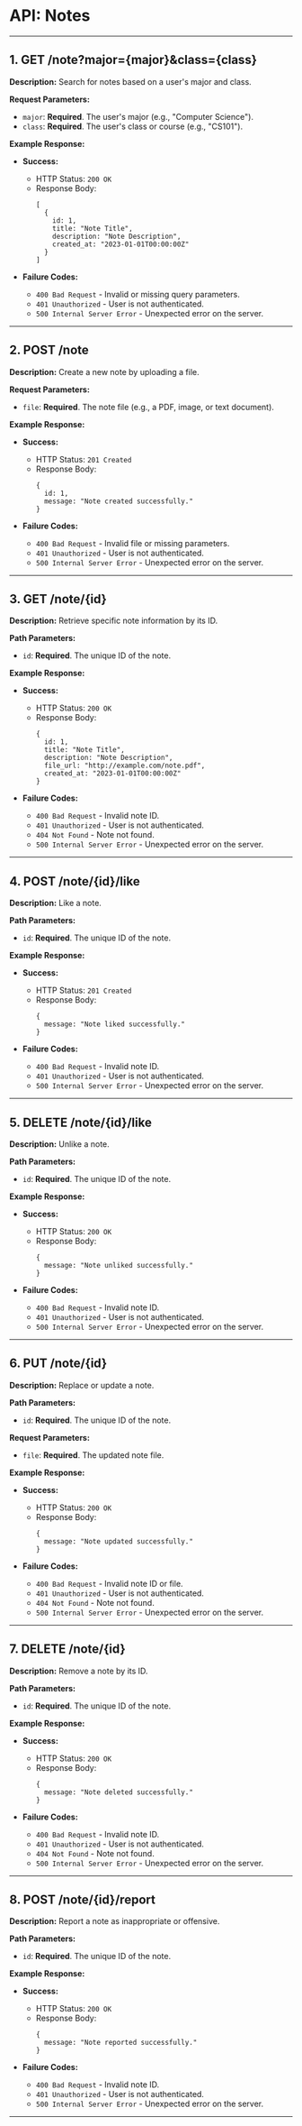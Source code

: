 # API: Notes

---

## 1. GET /note?major={major}&class={class}

**Description:** Search for notes based on a user's major and class.

**Request Parameters:**

- `major`: **Required**. The user's major (e.g., "Computer Science").
- `class`: **Required**. The user's class or course (e.g., "CS101").

**Example Response:**

- **Success:**
  - HTTP Status: `200 OK`
  - Response Body:
    ```
    [
      {
        id: 1,
        title: "Note Title",
        description: "Note Description",
        created_at: "2023-01-01T00:00:00Z"
      }
    ]
    ```

- **Failure Codes:**
  - `400 Bad Request` - Invalid or missing query parameters.
  - `401 Unauthorized` - User is not authenticated.
  - `500 Internal Server Error` - Unexpected error on the server.

---

## 2. POST /note

**Description:** Create a new note by uploading a file.

**Request Parameters:**

- `file`: **Required**. The note file (e.g., a PDF, image, or text document).

**Example Response:**

- **Success:**
  - HTTP Status: `201 Created`
  - Response Body:
    ```
    {
      id: 1,
      message: "Note created successfully."
    }
    ```

- **Failure Codes:**
  - `400 Bad Request` - Invalid file or missing parameters.
  - `401 Unauthorized` - User is not authenticated.
  - `500 Internal Server Error` - Unexpected error on the server.

---

## 3. GET /note/{id}

**Description:** Retrieve specific note information by its ID.

**Path Parameters:**

- `id`: **Required**. The unique ID of the note.

**Example Response:**

- **Success:**
  - HTTP Status: `200 OK`
  - Response Body:
    ```
    {
      id: 1,
      title: "Note Title",
      description: "Note Description",
      file_url: "http://example.com/note.pdf",
      created_at: "2023-01-01T00:00:00Z"
    }
    ```

- **Failure Codes:**
  - `400 Bad Request` - Invalid note ID.
  - `401 Unauthorized` - User is not authenticated.
  - `404 Not Found` - Note not found.
  - `500 Internal Server Error` - Unexpected error on the server.

---

## 4. POST /note/{id}/like

**Description:** Like a note.

**Path Parameters:**

- `id`: **Required**. The unique ID of the note.

**Example Response:**

- **Success:**
  - HTTP Status: `201 Created`
  - Response Body:
    ```
    {
      message: "Note liked successfully."
    }
    ```

- **Failure Codes:**
  - `400 Bad Request` - Invalid note ID.
  - `401 Unauthorized` - User is not authenticated.
  - `500 Internal Server Error` - Unexpected error on the server.

---

## 5. DELETE /note/{id}/like

**Description:** Unlike a note.

**Path Parameters:**

- `id`: **Required**. The unique ID of the note.

**Example Response:**

- **Success:**
  - HTTP Status: `200 OK`
  - Response Body:
    ```
    {
      message: "Note unliked successfully."
    }
    ```

- **Failure Codes:**
  - `400 Bad Request` - Invalid note ID.
  - `401 Unauthorized` - User is not authenticated.
  - `500 Internal Server Error` - Unexpected error on the server.

---

## 6. PUT /note/{id}

**Description:** Replace or update a note.

**Path Parameters:**

- `id`: **Required**. The unique ID of the note.

**Request Parameters:**

- `file`: **Required**. The updated note file.

**Example Response:**

- **Success:**
  - HTTP Status: `200 OK`
  - Response Body:
    ```
    {
      message: "Note updated successfully."
    }
    ```

- **Failure Codes:**
  - `400 Bad Request` - Invalid note ID or file.
  - `401 Unauthorized` - User is not authenticated.
  - `404 Not Found` - Note not found.
  - `500 Internal Server Error` - Unexpected error on the server.

---

## 7. DELETE /note/{id}

**Description:** Remove a note by its ID.

**Path Parameters:**

- `id`: **Required**. The unique ID of the note.

**Example Response:**

- **Success:**
  - HTTP Status: `200 OK`
  - Response Body:
    ```
    {
      message: "Note deleted successfully."
    }
    ```

- **Failure Codes:**
  - `400 Bad Request` - Invalid note ID.
  - `401 Unauthorized` - User is not authenticated.
  - `404 Not Found` - Note not found.
  - `500 Internal Server Error` - Unexpected error on the server.

---

## 8. POST /note/{id}/report

**Description:** Report a note as inappropriate or offensive.

**Path Parameters:**

- `id`: **Required**. The unique ID of the note.

**Example Response:**

- **Success:**
  - HTTP Status: `200 OK`
  - Response Body:
    ```
    {
      message: "Note reported successfully."
    }
    ```

- **Failure Codes:**
  - `400 Bad Request` - Invalid note ID.
  - `401 Unauthorized` - User is not authenticated.
  - `500 Internal Server Error` - Unexpected error on the server.
  
---